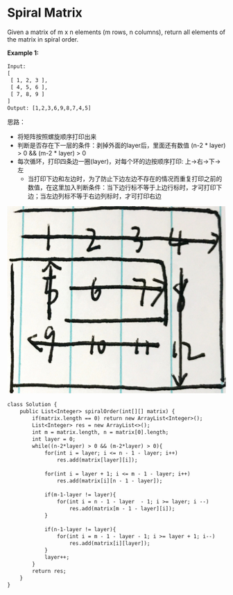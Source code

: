 # Spiral Matrix

Given a matrix of m x n elements (m rows, n columns), return all elements of the matrix in spiral order.

**Example 1:**

```
Input:
[
 [ 1, 2, 3 ],
 [ 4, 5, 6 ],
 [ 7, 8, 9 ]
]
Output: [1,2,3,6,9,8,7,4,5]
```

思路：

* 将矩阵按照螺旋顺序打印出来
* 判断是否存在下一层的条件：剥掉外面的layer后，里面还有数值 (n-2 * layer) > 0 && (m-2 * layer) > 0
* 每次循环，打印四条边一圈(layer)，对每个环的边按顺序打印: 上->右->下->左 
  * 当打印下边和左边时，为了防止下边左边不存在的情况而重复打印之前的数值，在这里加入判断条件：当下边行标不等于上边行标时，才可打印下边；当左边列标不等于右边列标时，才可打印右边
  
![](/pictures/question_54.jpg)

```
class Solution {
    public List<Integer> spiralOrder(int[][] matrix) {
        if(matrix.length == 0) return new ArrayList<Integer>();
        List<Integer> res = new ArrayList<>();
        int m = matrix.length, n = matrix[0].length;
        int layer = 0;       
        while((n-2*layer) > 0 && (m-2*layer) > 0){
            for(int i = layer; i <= n - 1 - layer; i++)
                res.add(matrix[layer][i]);
            
            for(int i = layer + 1; i <= m - 1 - layer; i++)
                res.add(matrix[i][n - 1 - layer]);
            
            if(m-1-layer != layer){
                for(int i = n - 1 - layer  - 1; i >= layer; i --)
                    res.add(matrix[m - 1 - layer][i]);
            }
            
            if(n-1-layer != layer){
                for(int i = m - 1 - layer - 1; i >= layer + 1; i--)
                    res.add(matrix[i][layer]);
            }         
            layer++;
        }        
        return res;
    }
}
```
